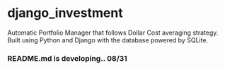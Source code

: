 # django_investment
Automatic Portfolio Manager that follows Dollar Cost averaging strategy. Built using Python and Django with the database powered by SQLite.

### README.md is developing.. 08/31

